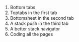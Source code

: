 1. Bottom tabs
2. Toptabs in the first tab
3. Bottomsheet in the second tab
4. A stack push in the third tab
5. A better stack navigator
6. Coding all the pages